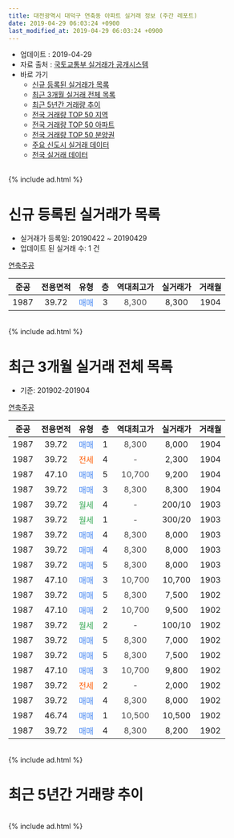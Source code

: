 ```yaml
---
title: 대전광역시 대덕구 연축동 아파트 실거래 정보 (주간 레포트)
date: 2019-04-29 06:03:24 +0900
last_modified_at: 2019-04-29 06:03:24 +0900
---
```


* 업데이트 : 2019-04-29
* 자료 출처 : [국토교통부 실거래가 공개시스템](http://rt.molit.go.kr)
* 바로 가기
    * [신규 등록된 실거래가 목록](#신규-등록된-실거래가-목록)
    * [최근 3개월 실거래 전체 목록](#최근-3개월-실거래-전체-목록)
    * [최근 5년간 거래량 추이](#최근-5년간-거래량-추이)
    * [전국 거래량 TOP 50 지역](https://inasie.github.io/apt-trade-info/최근-3개월-전국에서-가장-거래가-많이-발생한-지역)
    * [전국 거래량 TOP 50 아파트](https://inasie.github.io/apt-trade-info/최근-3개월-전국에서-가장-거래가-많이-발생한-아파트)
    * [전국 거래량 TOP 50 분양권](https://inasie.github.io/apt-trade-info/최근-3개월-전국에서-가장-거래가-많이-발생한-분양권)
    * [주요 신도시 실거래 데이터](https://inasie.github.io/apt-trade-info/주요-신도시)
    * [전국 실거래 데이터](https://inasie.github.io/apt-trade-info/전국)
<br>
{% include ad.html %}
<br>

# 신규 등록된 실거래가 목록
* 실거래가 등록일: 20190422 ~ 20190429
* 업데이트 된 실거래 수: 1 건


[연축주공](https://search.naver.com/search.naver?query=%EB%8C%80%EC%A0%84%EA%B4%91%EC%97%AD%EC%8B%9C+%EB%8C%80%EB%8D%95%EA%B5%AC+%EC%97%B0%EC%B6%95%EB%8F%99+%EC%97%B0%EC%B6%95%EC%A3%BC%EA%B3%B5)

|준공|전용면적|유형|층|역대최고가|실거래가|거래월|
|:---:|:---:|:---:|:---:|:---:|:---:|:---:|
|1987|39.72|<span style="color:#4285f3">매매</span>|3|<span style="color:#444444">8,300</span>|8,300|1904|


<br>
{% include ad.html %}
<br>

# 최근 3개월 실거래 전체 목록
* 기준: 201902-201904


[연축주공](https://search.naver.com/search.naver?query=%EB%8C%80%EC%A0%84%EA%B4%91%EC%97%AD%EC%8B%9C+%EB%8C%80%EB%8D%95%EA%B5%AC+%EC%97%B0%EC%B6%95%EB%8F%99+%EC%97%B0%EC%B6%95%EC%A3%BC%EA%B3%B5)

|준공|전용면적|유형|층|역대최고가|실거래가|거래월|
|:---:|:---:|:---:|:---:|:---:|:---:|:---:|
|1987|39.72|<span style="color:#4285f3">매매</span>|1|<span style="color:#444444">8,300</span>|8,000|1904|
|1987|39.72|<span style="color:#ff5a00">전세</span>|4|<span style="color:#444444">-</span>|2,300|1904|
|1987|47.10|<span style="color:#4285f3">매매</span>|5|<span style="color:#444444">10,700</span>|9,200|1904|
|1987|39.72|<span style="color:#4285f3">매매</span>|3|<span style="color:#444444">8,300</span>|8,300|1904|
|1987|39.72|<span style="color:#34a853">월세</span>|4|<span style="color:#444444">-</span>|200/10|1903|
|1987|39.72|<span style="color:#34a853">월세</span>|1|<span style="color:#444444">-</span>|300/20|1903|
|1987|39.72|<span style="color:#4285f3">매매</span>|4|<span style="color:#444444">8,300</span>|8,000|1903|
|1987|39.72|<span style="color:#4285f3">매매</span>|4|<span style="color:#444444">8,300</span>|8,000|1903|
|1987|39.72|<span style="color:#4285f3">매매</span>|5|<span style="color:#444444">8,300</span>|8,000|1903|
|1987|47.10|<span style="color:#4285f3">매매</span>|3|<span style="color:#444444">10,700</span>|10,700|1903|
|1987|39.72|<span style="color:#4285f3">매매</span>|5|<span style="color:#444444">8,300</span>|7,500|1902|
|1987|47.10|<span style="color:#4285f3">매매</span>|2|<span style="color:#444444">10,700</span>|9,500|1902|
|1987|39.72|<span style="color:#34a853">월세</span>|2|<span style="color:#444444">-</span>|100/10|1902|
|1987|39.72|<span style="color:#4285f3">매매</span>|5|<span style="color:#444444">8,300</span>|7,000|1902|
|1987|39.72|<span style="color:#4285f3">매매</span>|5|<span style="color:#444444">8,300</span>|7,500|1902|
|1987|47.10|<span style="color:#4285f3">매매</span>|3|<span style="color:#444444">10,700</span>|9,800|1902|
|1987|39.72|<span style="color:#ff5a00">전세</span>|2|<span style="color:#444444">-</span>|2,000|1902|
|1987|39.72|<span style="color:#4285f3">매매</span>|4|<span style="color:#444444">8,300</span>|8,000|1902|
|1987|46.74|<span style="color:#4285f3">매매</span>|1|<span style="color:#444444">10,500</span>|10,500|1902|
|1987|39.72|<span style="color:#4285f3">매매</span>|4|<span style="color:#444444">8,300</span>|8,200|1902|


<br>
{% include ad.html %}
<br>

# 최근 5년간 거래량 추이


<div style="width:100%;">
    <canvas id="deal_progress" height="200"></canvas>
</div>

<script>
new Chart(document.getElementById("deal_progress"), {
    type: 'line',
    data: {
        labels: ['201404','201405','201406','201407','201408','201409','201410','201411','201412','201501','201502','201503','201504','201505','201506','201507','201508','201509','201510','201511','201512','201601','201602','201603','201604','201605','201606','201607','201608','201609','201610','201611','201612','201701','201702','201703','201704','201705','201706','201707','201708','201709','201710','201711','201712','201801','201802','201803','201804','201805','201806','201807','201808','201809','201810','201811','201812','201901','201902','201903','201904'],
        datasets: [{
            label: '매매',
            pointRadius: 1,
            data: [4, 2, 6, 3, 3, 9, 3, 2, 5, 3, 8, 4, 12, 3, 7, 4, 4, 4, 3, 2, 4, 2, 1, 1, 4, 9, 3, 7, 3, 6, 6, 3, 4, 6, 2, 15, 10, 8, 8, 2, 9, 7, 5, 3, 1, 6, 6, 2, 3, 3, 5, 5, 3, 1, 8, 7, 6, 7, 8, 4, 3],
            borderColor: "rgba(255, 201, 14, 1)",
            backgroundColor: "rgba(255, 201, 14, 0.5)",
            fill: false,
            lineTension: 0
        },{
            label: '전월세',
            pointRadius: 1,
            data: [3, 4, 5, 7, 2, 5, 3, 3, 1, 1, 1, 11, 5, 3, 4, 3, 2, 5, 2, 7, 1, 3, 2, 1, 2, 7, 2, 3, 2, 2, 4, 8, 4, 2, 3, 4, 1, 4, 8, 2, 3, 2, 5, 1, 2, 4, 4, 2, 4, 5, 3, 4, 2, 5, 3, 4, 4, 2, 2, 2, 1],
            borderColor: "rgba(0, 141, 185, 1)",
            backgroundColor: "rgba(0, 141, 185, 0.5)",
            fill: false,
            lineTension: 0
        }
        ]
    },
    options: {
        responsive: true,
        title: {
            display: false
        },
        tooltips: {
            mode: 'index',
            intersect: false
        },
        hover: {
            mode: 'nearest',
            intersect: true
        },
        scales: {
            xAxes: [{
                display: true,
                scaleLabel: {
                    display: true,
                    labelString: '년/월'
                }
            }],
            yAxes: [{
                display: true,
                ticks: {
                    suggestedMin: 0,
                },
                scaleLabel: {
                    display: true,
                    labelString: '실거래 수'
                }
            }]
        }
    }
});

</script>


<br>
{% include ad.html %}
<br>


